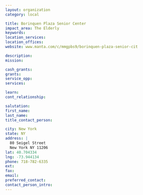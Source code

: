 ```yaml
---
layout: organization
category: local

title: Borinquen Plaza Senior Center
impact_area: The Elderly
keywords: 
location_services: 
location_offices: 
website: www.manta.com/c/mmgpbs9/borinquen-plaza-senior-cit

description: 
mission: 

cash_grants: 
grants: 
service_opp: 
services: 

learn: 
cont_relationship: 

salutation: 
first_name: 
last_name: 
title_contact_person: 

city: New York
state: NY
address: |
  80 Seigel Street  
  New York NY 11206
lat: 40.704334
lng: -73.944134
phone: 718-782-6335
ext: 
fax: 
email: 
preferred_contact: 
contact_person_intro: 
---
```

